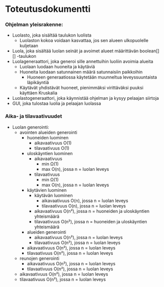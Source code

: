 # Toteutusdokumentti

### Ohjelman yleisrakenne:

* Luolasto, joka sisältää taulukon luolista
  * Luolaston kokoa voidaan kasvattaa, jos sen alueen ulkopuolelle kuljetaan
* Luola, joka sisältää luolan seinät ja avoimet alueet määrittävän boolean[][] -taulukon
* Luolageneraattori, joka generoi sille annettuihin luoliin avoimia alueita
  * Luolaan luodaan huoneita ja käytäviä
  * Huoneita luodaan satunnainen määrä satunnaisiin paikkoihin
    * Huoneen generaatiossa käytetään muunneltua leveyssuuntaista läpikäyntiä
  * Käytävät yhdistävät huoneet, pienimmäksi virittäväksi puuksi käyttäen Kruskalia
* Luolastogeneraattori, joka käynnistää ohjelman ja kysyy pelaajan siirtoja
* GUI, joka tulostaa luolia ja pelaajan luolassa

### Aika- ja tilavaativuudet

* Luolan generointi: 
  * avointen alueiden generointi
    * huoneiden luominen
      * aikavaativuus O(1)
      * tilavaativuus O(1)
    * uloskäyntien luominen
      * aikavaativuus
        * min Ω(1)
        * max O(n), jossa n = luolan leveys
      * tilavaativuus 
        * min Ω(1)
        * max O(n), jossa n = luolan leveys
    * käytävien luominen
      * käytävän luominen
        * aikavaativuus O(n), jossa n = luolan leveys
        * tilavaativuus O(n), jossa n = luolan leveys
      * aikavaativuus O(n²), jossa n = huoneiden ja uloskäyntien yhteismäärä
      * tilavaativuus O(n²), jossa n = huoneiden ja uloskäyntien yhteismäärä
    * alueiden generointi
      * aikavaativuus O(n²), jossa n = luolan leveys
      * tilavaativuus O(n²), jossa n = luolan leveys
    * aikavaativuus O(n²), jossa n = luolan leveys
    * tilavaativuus O(n²), jossa n = luolan leveys
  * reunojen generointi
    * aikavaativuus O(n²), jossa n = luolan leveys
    * tilavaativuus O(n²), jossa n = luolan leveys
  * aikavaativuus O(n²), jossa n = luolan leveys
  * tilavaativuus O(n²), jossa n = luolan leveys
